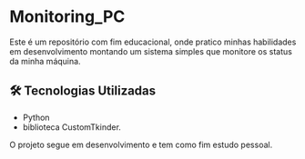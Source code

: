 # Monitoring_PC
Este é um repositório com fim educacional, onde pratico minhas habilidades em desenvolvimento montando um sistema simples que monitore os status da minha máquina.

## 🛠️ Tecnologias Utilizadas
- Python
- biblioteca CustomTkinder.

O projeto segue em desenvolvimento e tem como fim estudo pessoal.
